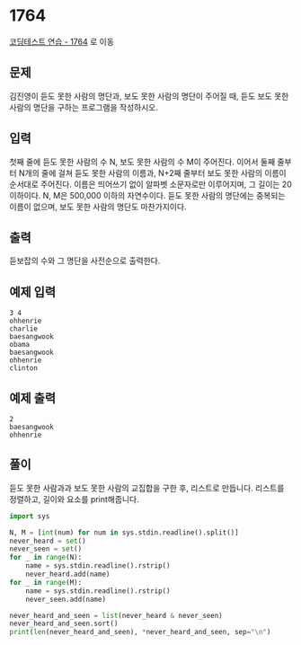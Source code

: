 # 1764

[코딩테스트 연습 - 1764][1] 로 이동

## 문제

김진영이 듣도 못한 사람의 명단과, 보도 못한 사람의 명단이 주어질 때, 듣도 보도 못한 사람의 명단을 구하는 프로그램을 작성하시오.

## 입력

첫째 줄에 듣도 못한 사람의 수 N, 보도 못한 사람의 수 M이 주어진다. 이어서 둘째 줄부터 N개의 줄에 걸쳐 듣도 못한 사람의 이름과, N+2째 줄부터 보도 못한 사람의 이름이 순서대로 주어진다. 이름은 띄어쓰기 없이 알파벳 소문자로만 이루어지며, 그 길이는 20 이하이다. N, M은 500,000 이하의 자연수이다.
듣도 못한 사람의 명단에는 중복되는 이름이 없으며, 보도 못한 사람의 명단도 마찬가지이다.

## 출력

듣보잡의 수와 그 명단을 사전순으로 출력한다.

## 예제 입력

```
3 4
ohhenrie
charlie
baesangwook
obama
baesangwook
ohhenrie
clinton

```

## 예제 출력

```
2
baesangwook
ohhenrie

```

## 풀이

듣도 못한 사람과과 보도 못한 사람의 교집합을 구한 후, 리스트로 만듭니다.
리스트를 정렬하고, 길이와 요소를 print해줍니다.

```python
import sys

N, M = [int(num) for num in sys.stdin.readline().split()]
never_heard = set()
never_seen = set()
for _ in range(N):
    name = sys.stdin.readline().rstrip()
    never_heard.add(name)
for _ in range(M):
    name = sys.stdin.readline().rstrip()
    never_seen.add(name)

never_heard_and_seen = list(never_heard & never_seen)
never_heard_and_seen.sort()
print(len(never_heard_and_seen), *never_heard_and_seen, sep="\n")

```

[1]: https://www.acmicpc.net/problem/1764
